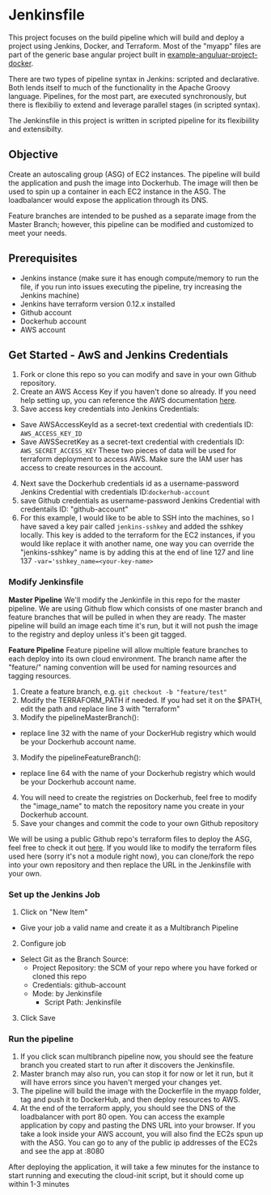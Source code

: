# Jenkinsfile

This project focuses on the build pipeline which will build and deploy a project using Jenkins, Docker, and Terraform. Most of the "myapp" files are part of the generic base angular project built in [example-anguluar-project-docker](https://github.com/DimsumPanda/example-angular-project-docker).

There are two types of pipeline syntax in Jenkins: scripted and declarative. Both lends itself to much of the functionality in the Apache Groovy language. Pipelines, for the most part, are executed synchronously, but there is flexibiliy to extend and leverage parallel stages (in scripted syntax).

The Jenkinsfile in this project is written in scripted pipeline for its flexibiility and extensibilty. 

## Objective
Create an autoscaling group (ASG) of EC2 instances. The pipeline will build the application and push the image into Dockerhub. The image will then be used to spin up a container in each EC2 instance in the ASG. The loadbalancer would expose the application through its DNS.

Feature branches are intended to be pushed as a separate image from the Master Branch; however, this pipeline can be modified and customized to meet your needs.

## Prerequisites
- Jenkins instance (make sure it has enough compute/memory to run the file, if you run into issues executing the pipeline, try increasing the Jenkins machine)
- Jenkins have terraform version 0.12.x installed
- Github account
- Dockerhub account
- AWS account

## Get Started - AwS and Jenkins Credentials
1. Fork or clone this repo so you can modify and save in your own Github repository.
2. Create an AWS Access Key if you haven't done so already. If you need help setting up, you can reference the AWS documentation [here](https://docs.aws.amazon.com/IAM/latest/UserGuide/id_credentials_access-keys.html).
3. Save access key credentials into Jenkins Credentials:
- Save AWSAccessKeyId as a secret-text credential with credentials ID: `AWS_ACCESS_KEY_ID`
- Save AWSSecretKey as a secret-text credential with credentials ID: `AWS_SECRET_ACCESS_KEY`
These two pieces of data will be used for terraform deployment to access AWS. Make sure the IAM user has access to create resources in the account.
4. Next save the Dockerhub credentials id as a username-password Jenkins Credential with credentials ID:`dockerhub-account`
5. save Github credentials as username-password Jenkins Credential with credentails ID: "github-account" 
6. For this example, I would like to be able to SSH into the machines, so I have saved a key pair called `jenkins-sshkey` and added the sshkey locally. This key is added to the terraform for the EC2 instances, if you would like replace it with another name, one way you can override the "jenkins-sshkey" name is by adding this at the end of line 127 and line 137 `-var='sshkey_name=<your-key-name>` 

### Modify Jenkinsfile
**Master Pipeline**
We'll modify the Jenkinfile in this repo for the master pipeline. We are using Github flow which consists of one master branch and feature branches that will be pulled in when they are ready.
The master pipeline will build an image each time it's run, but it will not push the image to the registry and deploy unless it's been git tagged.

**Feature Pipeline**
Feature pipeline will allow multiple feature branches to each deploy into its own cloud environment. The branch name after the "feature/" naming convention will be used for naming resources and tagging resources.

1. Create a feature branch, e.g. `git checkout -b "feature/test"`
2. Modify the TERRAFORM_PATH if needed. If you had set it on the $PATH, edit the path and replace line 3 with "terraform"
2. Modify the pipelineMasterBranch():
- replace line 32 with the name of your DockerHub registry which would be your Dockerhub account name.
3. Modify the pipelineFeatureBranch():
- replace line 64 with the name of your Dockerhub registry which would be your Dockerhub account name.
4. You will need to create the registries on Dockerhub, feel free to modify the "image_name" to match the repository name you create in your Dockerhub account.
5. Save your changes and commit the code to your own Github repository

We will be using a public Github repo's terraform files to deploy the ASG, feel free to check it out [here](https://github.com/DimsumPanda/example-angular-project-deploy.git). If you would like to modify the terraform files used here (sorry it's not a module right now), you can clone/fork the repo into your own repository and then replace the URL in the Jenkinsfile with your own.

### Set up the Jenkins Job
1. Click on "New Item"
- Give your job a valid name and create it as a Multibranch Pipeline
2. Configure job
- Select Git as the Branch Source:
    - Project Repository: the SCM of your repo where you have forked or cloned this repo
    - Credentials: github-account
    - Mode: by Jenkinsfile
        - Script Path: Jenkinsfile
3. Click Save

### Run the pipeline
1. If you click scan multibranch pipeline now, you should see the feature branch you created start to run after it discovers the Jenkinsfile.
2. Master branch may also run, you can stop it for now or let it run, but it will have errors since you haven't merged your changes yet.
3. The pipeline will build the image with the Dockerfile in the myapp folder, tag and push it to DockerHub, and then deploy resources to AWS.
4. At the end of the terraform apply, you should see the DNS of the loadbalancer with port 80 open. You can access the example application by copy and pasting the DNS URL into your browser. If you take a look inside your AWS account, you will also find the EC2s spun up with the ASG. You can go to any of the public ip addresses of the EC2s and see the app at <ip-address>:8080

After deploying the application, it will take a few minutes for the instance to start running and executing the cloud-init script, but it should come up within 1-3 minutes